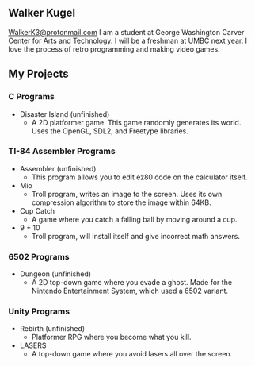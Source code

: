 ## Walker Kugel
WalkerK3@protonmail.com
I am a student at George Washington Carver Center for Arts and Technology. I will be a freshman at UMBC next year. I love the process of retro programming and making video games.

## My Projects

### C Programs
- Disaster Island (unfinished)
  - A 2D platformer game. This game randomly generates its world. Uses the OpenGL, SDL2, and Freetype libraries.

### TI-84 Assembler Programs
- Assembler (unfinished)
  - This program allows you to edit ez80 code on the calculator itself.
- Mio
  - Troll program, writes an image to the screen. Uses its own compression algorithm to store the image within 64KB.
- Cup Catch
  - A game where you catch a falling ball by moving around a cup.
- 9 + 10
  - Troll program, will install itself and give incorrect math answers.

### 6502 Programs
- Dungeon (unfinished)
  - A 2D top-down game where you evade a ghost. Made for the Nintendo Entertainment System, which used a 6502 variant.

### Unity Programs
- Rebirth (unfinished)
  - Platformer RPG where you become what you kill.
- LASERS
  - A top-down game where you avoid lasers all over the screen.

